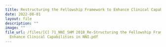 ```yaml
---
title: Restructuring the Fellowship Framework to Enhance Clinical Capabilities in NNI
date: 2022-08-01
layout: file
description: ""
image: ""
file_url: /files/[C] 71_NNI_SHM 2018_Re-Structuring the Fellowship Framework to
  Enhance Clinical Capabilities in NNI.pdf
---
```

